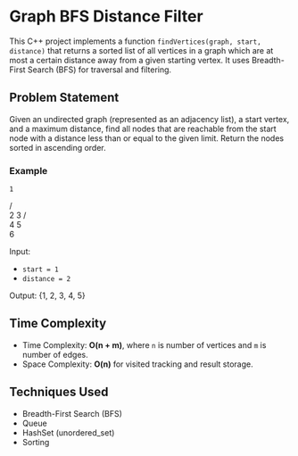 # Graph BFS Distance Filter

This C++ project implements a function `findVertices(graph, start, distance)` that returns a sorted list of all vertices in a graph which are at most a certain distance away from a given starting vertex. It uses Breadth-First Search (BFS) for traversal and filtering.

## Problem Statement

Given an undirected graph (represented as an adjacency list), a start vertex, and a maximum distance, find all nodes that are reachable from the start node with a distance less than or equal to the given limit. Return the nodes sorted in ascending order.

### Example

    1
   / \
  2   3
 / \
4   5
     \
      6


Input:
- `start = 1`
- `distance = 2`

Output:
{1, 2, 3, 4, 5}



## Time Complexity

- Time Complexity: **O(n + m)**, where `n` is number of vertices and `m` is number of edges.
- Space Complexity: **O(n)** for visited tracking and result storage.

## Techniques Used

- Breadth-First Search (BFS)
- Queue
- HashSet (unordered_set)
- Sorting
